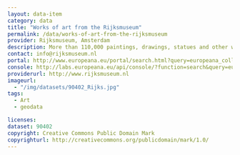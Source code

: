 ```yaml
---
layout: data-item
category: data
title: "Works of art from the Rijksmuseum"
permalink: /data/works-of-art-from-the-rijksmuseum
provider: Rijksmuseum, Amsterdam
description: More than 110,000 paintings, drawings, statues and other works of art. This is the complete Rijksmuseum dataset in Europeana.
contact: info@rijksmuseum.nl
portal: http://www.europeana.eu/portal/search.html?query=europeana_collectionName%3A90402*&rows=12
console: http://labs.europeana.eu/api/console/?function=search&query=europeana_collectionName%3A90402*&rows=12
providerurl: http://www.rijksmuseum.nl
imageurl:
  - "/img/datasets/90402_Rijks.jpg"
tags:
  - Art
  - geodata

licenses:
dataset: 90402
copyright: Creative Commons Public Domain Mark
copyrighturl: http://creativecommons.org/publicdomain/mark/1.0/
---
```

